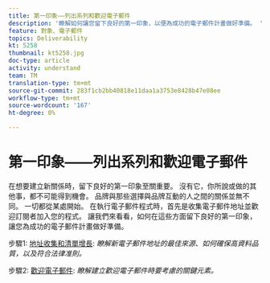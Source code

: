 ```yaml
---
title: 第一印象——列出系列和歡迎電子郵件
description: '瞭解如何讓您留下良好的第一印象，以便為成功的電子郵件計畫做好準備。 '
feature: 對象、電子郵件
topics: Deliverability
kt: 5258
thumbnail: kt5258.jpg
doc-type: article
activity: understand
team: TM
translation-type: tm+mt
source-git-commit: 283f1cb2bb40818e11daa1a3753e8428b47e08ee
workflow-type: tm+mt
source-wordcount: '167'
ht-degree: 0%

---
```



# 第一印象——列出系列和歡迎電子郵件

在想要建立新關係時，留下良好的第一印象至關重要。 沒有它，你所說或做的其他事，都不可能得到機會。 品牌與那些選擇與品牌互動的人之間的關係並無不同。 一切都從某處開始。 在執行電子郵件程式時，首先是收集電子郵件地址並歡迎訂閱者加入您的程式。 讓我們來看看，如何在這些方面留下良好的第一印象，讓您為成功的電子郵件計畫做好準備。

步驟1: [地址收集和清單增長](/help/first-impressions/address-collection-and-list-growth.md):
*瞭解新電子郵件地址的最佳來源、如何確保高資料品質，以及符合法律准則。*

步驟2: [歡迎電子郵件](/help/first-impressions/welcome-emails.md):
*瞭解建立歡迎電子郵件時要考慮的關鍵元素。*
